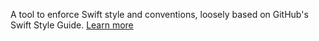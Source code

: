 A tool to enforce Swift style and conventions, loosely based on GitHub's Swift Style Guide. [Learn more](https://github.com/realm/SwiftLint)